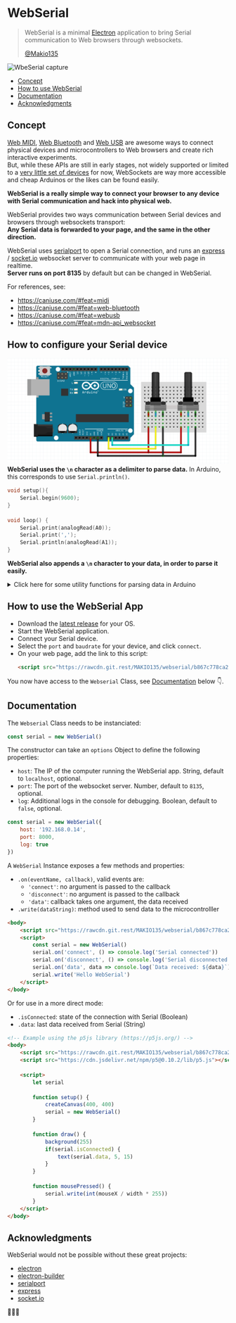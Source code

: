 # WebSerial

> WebSerial is a minimal [Electron](https://electronjs.org/) application to bring Serial communication to Web browsers through websockets.  
> 
> [@Makio135](https://twitter.com/makio135)

![WbeSerial capture](https://i.imgur.com/WqXCIWo.png)

- [Concept](#concept)
- [How to use WebSerial](#how-to-use-webserial)
- [Documentation](#documentation)
- [Acknowledgments](#acknowledgments)


## Concept
[Web MIDI](https://webaudio.github.io/web-midi-api/), [Web Bluetooth](https://webbluetoothcg.github.io/web-bluetooth/) and [Web USB](https://wicg.github.io/webusb/) are awesome ways to connect physical devices and microcontrollers to Web browsers and create rich interactive experiments.  
But, while these APIs are still in early stages, not widely supported or limited to a [very little set of devices](https://github.com/webusb/arduino#compatible-hardware) for now, WebSockets are way more accessible and cheap Arduinos or the likes can be found easily.  

**WebSerial is a really simple way to connect your browser to any device with Serial communication and hack into physical web.**

WebSerial provides two ways communication between Serial devices and browsers through websockets transport:  
**Any Serial data is forwarded to your page, and the same in the other direction.**

WebSerial uses [serialport](https://serialport.io/) to open a Serial connection, and runs an [express](https://expressjs.com/) / [socket.io](https://socket.io/) websocket server to communicate with your web page in realtime.  
**Server runs on port 8135** by default but can be changed in WebSerial.

For references, see:
- https://caniuse.com/#feat=midi
- https://caniuse.com/#feat=web-bluetooth
- https://caniuse.com/#feat=webusb
- https://caniuse.com/#feat=mdn-api_websocket


## How to configure your Serial device
![](montage.png)
**WebSerial uses the `\n` character as a delimiter to parse data.** In Arduino, this corresponds to use `Serial.println()`.  

```cpp
void setup(){
    Serial.begin(9600);
}

void loop() {
    Serial.print(analogRead(A0));
    Serial.print(',');
    Serial.println(analogRead(A1));
}
```

**WebSerial also appends a `\n` character to your data, in order to parse it easily.**
<details>
<summary>Click here for some utility functions for parsing data in Arduino</summary>

```cpp
#define MAX_CHARS 200

String input;

void setup() {
    Serial.begin(9600);
    input.reserve(MAX_CHARS);
}

void loop() {}

void serialEvent() {
    while (Serial.available()) {
        readChar();
    }
}

void readChar() {
    char c = (char) Serial.read();
    Serial.print("->");
    Serial.println(c);
}

void readString() {
    char c = (char) Serial.read();

    if (c == '\n') {
        Serial.println("->" + input);
        input = "";
    }
    else {
        input += c;
    }
}

void readInt() {
    int i = Serial.parseInt();
    Serial.print("->");
    Serial.println(i);
}

void readLong() {
    char c = (char) Serial.read();

    if (c == '\n') {
        char buffer[MAX_CHARS];
        input.toCharArray(buffer, 20);
        long l = atol(buffer);
        Serial.print("->");
        Serial.println(l);
        input = "";
    }
    else {
        input += c;
    }
}
```
</details>


## How to use the WebSerial App
- Download the [latest release](https://github.com/makio135/webserial/releases) for your OS.  
- Start the WebSerial application.  
- Connect your Serial device.  
- Select the `port` and `baudrate` for your device, and click `connect`.  
- On your web page, add the link to this script:
    ```html
    <script src="https://rawcdn.git.rest/MAKIO135/webserial/b867c778ca221cad56d726e62bdf0c4de8f27b74/client/webserial.js"></script>
    ```
You now have access to the `Webserial` Class, see [Documentation](#documentation) below 👇.


## Documentation
The `Webserial` Class needs to be instanciated:
```javascript
const serial = new WebSerial()
```
The constructor can take an `options` Object to define the following properties:
- `host`: The IP of the computer running the WebSerial app. String, default to `localhost`, optional.
- `port`: The port of the websocket server. Number, default to `8135`, optional.
- `log`: Additional logs in the console for debugging. Boolean, default to `false`, optional.

```javascript
const serial = new WebSerial({
    host: '192.168.0.14',
    port: 8000,
    log: true
})
```

A `WebSerial` Instance exposes a few methods and properties:
- `.on(eventName, callback)`, valid events are:
    - `'connect'`: no argument is passed to the callback
    - `'disconnect'`: no argument is passed to the callback
    - `'data'`: callback takes one argument, the data received
- `.write(dataString)`: method used to send data to the microcontrolller

```html
<body>
    <script src="https://rawcdn.git.rest/MAKIO135/webserial/b867c778ca221cad56d726e62bdf0c4de8f27b74/client/webserial.js"></script>
    <script>
        const serial = new WebSerial()
        serial.on('connect', () => console.log('Serial connected'))
        serial.on('disconnect', () => console.log('Serial disconnected'))
        serial.on('data', data => console.log(`Data received: ${data}`))
        serial.write('Hello WebSerial')
    </script>
</body>
```

Or for use in a more direct mode:
- `.isConnected`: state of the connection with Serial (Boolean)
- `.data`: last data received from Serial (String)

```html
<!-- Example using the p5js library (https://p5js.org/) -->
<body>
    <script src="https://rawcdn.git.rest/MAKIO135/webserial/b867c778ca221cad56d726e62bdf0c4de8f27b74/client/webserial.js"></script>
    <script src="https://cdn.jsdelivr.net/npm/p5@0.10.2/lib/p5.js"></script>

    <script>
        let serial

        function setup() {
            createCanvas(400, 400)
            serial = new WebSerial()
        }

        function draw() {
            background(255)
            if(serial.isConnected) {
                text(serial.data, 5, 15)
            }
        }

        function mousePressed() {
            serial.write(int(mouseX / width * 255))
        }
    </script>
</body>
```


## Acknowledgments
WebSerial would not be possible without these great projects: 
- [electron](https://electronjs.org/)
- [electron-builder](https://www.electron.build/)
- [serialport](https://serialport.io/)
- [express](https://expressjs.com/)
- [socket.io](https://socket.io/)  

🙏🙏🙏

